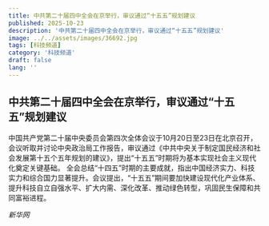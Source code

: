 ```yaml
---
title: 中共第二十届四中全会在京举行，审议通过“十五五”规划建议
published: 2025-10-23
description: '中共第二十届四中全会在京举行，审议通过“十五五”规划建议'
image: ../../assets/images/36692.jpg
tags: [科技频道]
category: '科技频道'
draft: false
lang: ''
---
```


## 中共第二十届四中全会在京举行，审议通过“十五五”规划建议

中国共产党第二十届中央委员会第四次全体会议于10月20日至23日在北京召开，会议听取并讨论中央政治局工作报告，审议通过《中共中央关于制定国民经济和社会发展第十五个五年规划的建议》，提出“十五五”时期将为基本实现社会主义现代化奠定关键基础。
全会总结“十四五”时期的主要成就，指出中国经济实力、科技实力和综合国力显著提升。会议提出，“十五五”期间要加快建设现代化产业体系、提升科技自立自强水平、扩大内需、深化改革、推动绿色转型，巩固民生保障和共同富裕进程。

*新华网*
